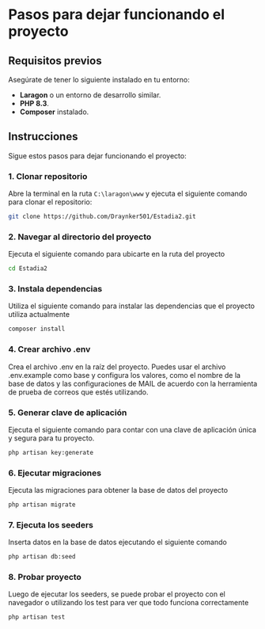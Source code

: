# Pasos para dejar funcionando el proyecto

## Requisitos previos

Asegúrate de tener lo siguiente instalado en tu entorno:

- **Laragon** o un entorno de desarrollo similar.
- **PHP 8.3**.
- **Composer** instalado.

## Instrucciones

Sigue estos pasos para dejar funcionando el proyecto:

### 1. Clonar repositorio

Abre la terminal en la ruta `C:\laragon\www` y ejecuta el siguiente comando para clonar el repositorio:

```bash
git clone https://github.com/Draynker501/Estadia2.git
```

### 2. Navegar al directorio del proyecto

Ejecuta el siguiente comando para ubicarte en la ruta del proyecto

```bash
cd Estadia2
```

### 3. Instala dependencias

Utiliza el siguiente comando para instalar las dependencias que el proyecto utiliza actualmente

```bash
composer install
```

### 4. Crear archivo .env

Crea el archivo .env en la raíz del proyecto. Puedes usar el archivo .env.example como base y configura los valores, como el nombre de la base de datos y las configuraciones de MAIL de acuerdo con la herramienta de prueba de correos que estés utilizando.

### 5. Generar clave de aplicación

Ejecuta el siguiente comando para contar con una clave de aplicación única y segura para tu proyecto.

```bash
php artisan key:generate
```

### 6. Ejecutar migraciones 

Ejecuta las migraciones para obtener la base de datos del proyecto

```bash
php artisan migrate
```

### 7. Ejecuta los seeders

Inserta datos en la base de datos ejecutando el siguiente comando

```bash
php artisan db:seed
```

### 8. Probar proyecto

Luego de ejecutar los seeders, se puede probar el proyecto con el navegador o utilizando los test para ver que todo funciona correctamente

```bash
php artisan test
```